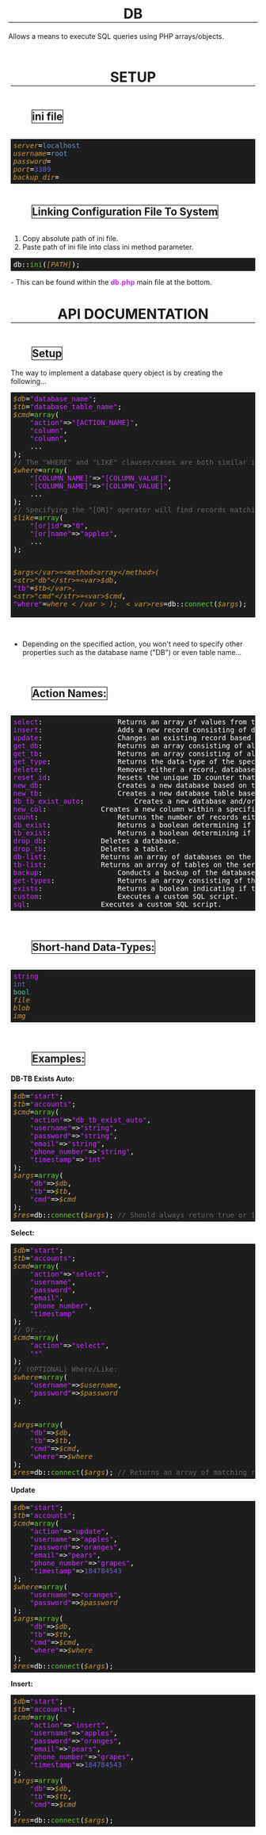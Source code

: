 # db
Allows a means to execute SQL queries using PHP arrays/objects.



<style>
.db-main{position:relative;left:50%;transform:translateX(-50%);width:calc(100% - 10px);height:auto;min-height:10px;padding:4px;}
h1{text-align:center;border-bottom:1px solid #000;text-transform:uppercase;font-weight:bolder;}
h2{position:relative;left:2.0em;text-align:left;font-weight:bold;border:1px solid #000;width:auto;display:inline-block;}
pre{display:block;font-family:monospace;border:1px solid #000;background-color:rgb(30,30,30);color:#FFF;padding:4px;}
var{color:rgb(200,150,50);}
value, val{color:rgb(100,150,200);}
int{color:rgb(255,200,50);}
method{color:rgb(100,200,50);}
str{color:rgb(200,50,255);}
comment{color:rgb(100,100,100);}
bool{color:rgb(50,200,150);}
int{color:rgb(100,100,200);}
</style>
<div class='db-main'>
	<h1>Setup</h1>
	<h2>ini file</h2>
	<pre>
<var>server</var>=<value>localhost</value>
<var>username</var>=<val>root</val>
<var>password</var>=
<var>port</var>=<int>3389</int>
<var>backup_dir</var>=</pre>

<h2>Linking Configuration File To System</h2>
<ol>
	<li>Copy absolute path of ini file.</li>
	<li>Paste path of ini file into class ini method parameter.</li>
</ol>
<pre>
db::<method>ini</method>(<var>[PATH]</var>);
</pre>
- This can be found within the <b><str>db.php</str></b> main file at the bottom.
<br>
<h1>API Documentation</h1>
<h2>Setup</h2>
<br>
The way to implement a database query object is by creating the following...
<pre>
<var>$db</var>=<str>"database_name"</str>;
<var>$tb</var>=<str>"database_table_name"</str>;
<var>$cmd</var>=<method>array</method>(
	<str>"action"</str>=><str>"[ACTION_NAME]"</str>,
	<str>"column"</str>,
	<str>"column"</str>,
	...
);
<comment>// The "WHERE" and "LIKE" clauses/cases are both similar in formatting.</comment>
<var>$where</var>=<method>array</method>(
	<str>"[COLUMN_NAME]"</str>=><str>"[COLUMN_VALUE]"</str>,
	<str>"[COLUMN_NAME]"</str>=><str>"[COLUMN_VALUE]"</str>,
	...
);
<comment>// Specifying the "[OR]" operator will find records matching the "ID" value OR the "NAME" value. Mutiple can be included.</comment>
<var>$like</var>=<method>array</method>(
	<str>"[or]id"</str>=><str>"0"</str>,
	<str>"[or]name"</str>=><str>"apples"</str>,
	...
);

<var>$args</var>=<method>array</method>(
	<str>"db"</str>=<var>$db</var>,
	<str>"tb"</str>=<var>$tb</var>,
	<str>"cmd"</str>=<var>$cmd</var>,
	<str>"where"</str>=<var>$where</var>
);
<var>$res</var>=db::<method>connect</method>(<var>$args</var>);
</pre>
<br>
- Depending on the specified action, you won't need to specify other properties such as the database name ("DB") or even table name...
<br><br>

<h2>Action Names:</h2>
<br>
<pre>
<str>select</str>:					Returns an array of values from the specified columns (Not to be confused with the "WHERE" or "LIKE" clause(s)).
<str>insert</str>:					Adds a new record consisting of data specified with the columns and their respective values (Not to be confused with the "WHERE" or "LIKE" clause(s)).
<str>update</str>:					Changes an existing record based on the respective column names and their values, matching a where clause.
<str>get_db</str>:					Returns an array consisting of all the databases on the current server.
<str>get_tb</str>:					Returns an array consisting of all database tables. Can be used with a where clause.
<str>get_type</str>:				Returns the data-type of the specified column names.
<str>delete</str>:					Removes either a record, database table, or database depending if there is a where clause specifying which records to delete or not.
<str>reset_id</str>:				Resets the unique ID counter that is already generated upon database creation.
<str>new_db</str>:					Creates a new database based on the specified name provided within the arguments array/object.
<str>new_tb</str>:					Creates a new database table based on the specified name provided within the arguments array/object.
<str>db_tb_exist_auto</str>:			Creates a new database and/or database table if they don't exist. You should specify the column names and their data-types within the "CMD" array/object.
<str>new_col</str>:				Creates a new column within a specified database table.
<str>count</str>:					Returns the number of records either in total, or matching the where clause.
<str>db_exist</str>:				Returns a boolean determining if the database exists.
<str>tb_exist</str>:				Returns a boolean determining if the table exists.
<str>drop_db</str>:				Deletes a database.
<str>drop_tb</str>:				Deletes a table.
<str>db-list</str>:				Returns an array of databases on the server.
<str>tb-list</str>:				Returns an array of tables on the server.
<str>backup</str>:					Conducts a backup of the database files to the directory specified within the ini file.
<str>get-types</str>:				Returns an array consisting of the data-types for the columns within a table.
<str>exists</str>:					Returns a boolean indicating if the record exists within the table.
<str>custom</str>:					Executes a custom SQL script.
<str>sql</str>:					Executes a custom SQL script.
</pre>
<br>
<h2>Short-hand Data-Types:</h2>
<br>
<pre>
<str>string</str>
<int>int</int>
<bool>bool</bool>
<var>file</var>
<var>blob</var>
<var>img</var>
</pre>
<br>
<h2>Examples:</h2>
<br>
<b>DB-TB Exists Auto:</b>
<pre>
<var>$db</var>=<str>"start"</str>;
<var>$tb</var>=<str>"accounts"</str>;
<var>$cmd</var>=<method>array</method>(
	<str>"action"</str>=><str>"db_tb_exist_auto"</str>,
	<str>"username"</str>=><str>"string"</str>,
	<str>"password"</str>=><str>"string"</str>,
	<str>"email"</str>=><str>"string"</str>,
	<str>"phone_number"</str>=><str>"string"</str>,
	<str>"timestamp"</str>=><str>"int"</str>
);
<var>$args</var>=<method>array</method>(
	<str>"db"</str>=><var>$db</var>,
	<str>"tb"</str>=><var>$tb</var>,
	<str>"cmd"</str>=><var>$cmd</var>
);
<var>$res</var>=db::<method>connect</method>(<var>$args</var>); <comment>// Should always return true or 1.</comment>
</pre>

<b>Select:</b>
<pre>
<var>$db</var>=<str>"start"</str>;
<var>$tb</var>=<str>"accounts"</str>;
<var>$cmd</var>=<method>array</method>(
	<str>"action"</str>=><str>"select"</str>,
	<str>"username"</str>,
	<str>"password"</str>,
	<str>"email"</str>,
	<str>"phone_number"</str>,
	<str>"timestamp"</str>
);
<comment>// Or...</comment>
<var>$cmd</var>=<method>array</method>(
	<str>"action"</str>=><str>"select"</str>,
	<str>"*"</str>
);
<comment>// (OPTIONAL) Where/Like:</comment>
<var>$where</var>=<method>array</method>(
	<str>"username"</str>=><var>$username</var>,
	<str>"password"</str>=><var>$password</var>
);


<var>$args</var>=<method>array</method>(
	<str>"db"</str>=><var>$db</var>,
	<str>"tb"</str>=><var>$tb</var>,
	<str>"cmd"</str>=><var>$cmd</var>,
	<str>"where"</str>=><var>$where</var>
);
<var>$res</var>=db::<method>connect</method>(<var>$args</var>); <comment>// Returns an array of matching records consisting of the columns specified within the "CMD" array.</comment>
</pre>

<b>Update</b>
<pre>
<var>$db</var>=<str>"start"</str>;
<var>$tb</var>=<str>"accounts"</str>;
<var>$cmd</var>=<method>array</method>(
	<str>"action"</str>=><str>"update"</str>,
	<str>"username"</str>=><str>"apples"</str>,
	<str>"password"</str>=><str>"oranges"</str>,
	<str>"email"</str>=><str>"pears"</str>,
	<str>"phone_number"</str>=><str>"grapes"</str>,
	<str>"timestamp"</str>=><int>184784543</int>
);
<var>$where</var>=<method>array</method>(
	<str>"username"</str>=><str>"oranges"</str>,
	<str>"password"</str>=><var>$password</var>
);
<var>$args</var>=<method>array</method>(
	<str>"db"</str>=><var>$db</var>,
	<str>"tb"</str>=><var>$tb</var>,
	<str>"cmd"</str>=><var>$cmd</var>,
	<str>"where"</str>=><var>$where</var>
);
<var>$res</var>=db::<method>connect</method>(<var>$args</var>);
</pre>

<b>Insert:</b>
<pre>
<var>$db</var>=<str>"start"</str>;
<var>$tb</var>=<str>"accounts"</str>;
<var>$cmd</var>=<method>array</method>(
	<str>"action"</str>=><str>"insert"</str>,
	<str>"username"</str>=><str>"apples"</str>,
	<str>"password"</str>=><str>"oranges"</str>,
	<str>"email"</str>=><str>"pears"</str>,
	<str>"phone_number"</str>=><str>"grapes"</str>,
	<str>"timestamp"</str>=><int>184784543</int>
);
<var>$args</var>=<method>array</method>(
	<str>"db"</str>=><var>$db</var>,
	<str>"tb"</str>=><var>$tb</var>,
	<str>"cmd"</str>=><var>$cmd</var>
);
<var>$res</var>=db::<method>connect</method>(<var>$args</var>);
</pre>


</div>

